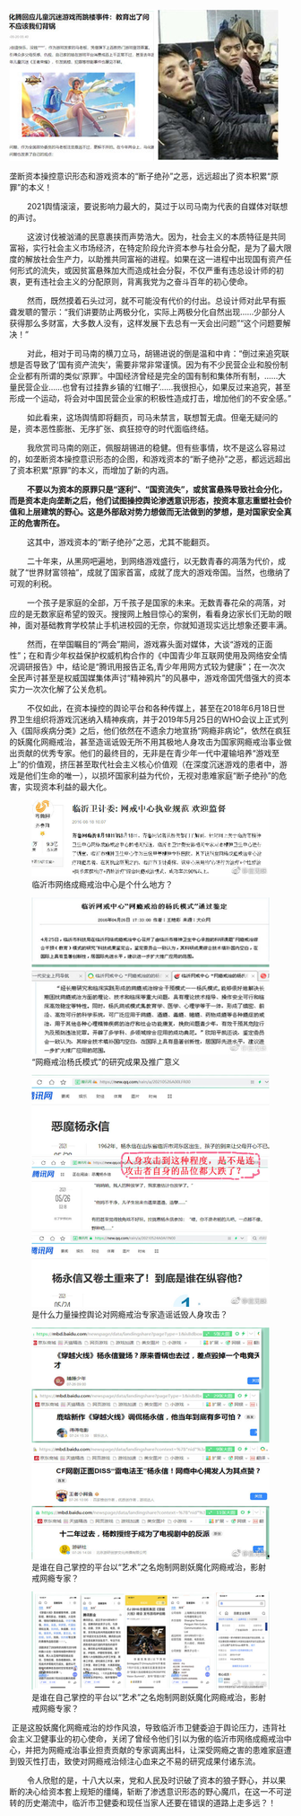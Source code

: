 <p><img src="https://raw.githubusercontent.com/ZjzMisaka/iaders/master/img/2022/01/9a6df-0067hHJjly1gxp1bsv278j30dc07imxy.jpg"></p>
<div class="preface_v2">垄断资本操控意识形态和游戏资本的“断子绝孙”之恶，远远超出了资本积累“原罪”的本义！</div>
<p><span id="more-11033"></span></p>
<div class="WB_editor_iframe_new">
<p>​​&nbsp; &nbsp; &nbsp; &nbsp; 2021舆情滚滚，要说影响力最大的，莫过于以司马南为代表的自媒体对联想的声讨。</p>
<p>&nbsp; &nbsp; &nbsp; &nbsp; 这波讨伐被汹涌的民意裹挟而声势浩大。因为，社会主义的本质特征是共同富裕，实行社会主义市场经济，在特定阶段允许资本参与社会分配，是为了最大限度的解放社会生产力，以助推共同富裕的进程。如果在这一进程中出现国有资产任何形式的流失，或因贫富悬殊加大而造成社会分裂，不仅严重有违总设计师的初衷，更有违社会主义的分配原则，背离我党为之奋斗百年的初心使命。</p>
<p>&nbsp; &nbsp; &nbsp; &nbsp; 然而，既然摸着石头过河，就不可能没有代价的付出。总设计师对此早有振聋发聩的警示：“我们讲要防止两极分化，实际上两极分化自然出现……少部分人获得那么多财富，大多数人没有，这样发展下去总有一天会出问题”“这个问题要解决！”</p>
<p>&nbsp; &nbsp; &nbsp; &nbsp; 对此，相对于司马南的横刀立马，胡锡进说的倒是温和中肯：“倒过来追究联想是否导致了‘国有资产流失’，需要非常非常谨慎。因为有不少民营企业和股份制企业都有所谓的类似‘原罪’。中国经济曾经是完全的国有制和集体所有制，……大量民营企业……也曾有过挂靠乡镇的‘红帽子’……我很担心，如果反过来追究，甚至形成一个运动，将会对中国民营企业家的积极性造成打击，增加他们的不安全感。”</p>
<p>&nbsp; &nbsp; &nbsp; &nbsp; 如此看来，这场舆情即将翻页，司马未禁言，联想暂无虞。但毫无疑问的是，资本恶性膨胀、无序扩张、疯狂掠夺的时代面临终结。</p>
<p>&nbsp; &nbsp; &nbsp; &nbsp; 我欣赏司马南的刚正，佩服胡锡进的稳健。但有些事情，坎不是这么容易过的，如垄断资本操控意识形态的企图，和游戏资本的“断子绝孙”之恶，都远远超出了资本积累“原罪”的本义，而增加了新的内涵。</p>
<p>&nbsp; &nbsp; &nbsp; &nbsp;&nbsp;<strong>不要以为资本的原罪只是“逐利”、“国资流失”，或贫富悬殊导致社会分化，而是资本走向垄断之后，他们试图操控舆论渗透意识形态，按资本意志重塑社会价值和上层建筑的野心。这是外部敌对势力想做而无法做到的梦想，是对国家安全真正的危害所在。</strong></p>
<p>&nbsp; &nbsp; &nbsp; &nbsp; 这其中，游戏资本的“断子绝孙”之恶，尤其不能翻页。</p>
<p>&nbsp; &nbsp; &nbsp; &nbsp; 二十年来，从黑网吧遍地，到网络游戏盛行，以无数青春的凋落为代价，成就了“世界财富领袖”，成就了国家首富，成就了庞大的游戏帝国。当然，也缴纳了可观的利税。</p>
<p>&nbsp; &nbsp; &nbsp; &nbsp; 一个孩子是家庭的全部，万千孩子是国家的未来。无数青春花朵的凋落，对应的是无数家庭希望的毁灭。搜搜网上触目惊心的案例，看看身边家长们无助的眼神，面对基础教育学校禁止手机进校园的无奈，你就知道现实远比想象还要丰满。</p>
<p>&nbsp; &nbsp; &nbsp; &nbsp; 然而，在举国瞩目的“两会”期间，游戏寡头面对媒体，大谈“游戏的正面性”；在和青少年权益保护权威机构合作的《中国青少年互联网使用及网络安全情况调研报告》中，结论是“腾讯用报告正名,青少年用网方式较为健康”；在一次次全民声讨甚至是权威国媒集体声讨“精神鸦片”的风暴中，游戏帝国凭借强大的资本实力一次次化解了公关危机。</p>
<p>&nbsp; &nbsp; &nbsp; &nbsp; 不仅如此，在资本操控的舆论平台和各种传媒上，甚至在2018年6月18日世界卫生组织将游戏沉迷纳入精神疾病，并于2019年5月25日的WHO会议上正式列入《国际疾病分类》之后，他们依然在不遗余力地宣扬“网瘾非病论”，依然在疯狂的妖魔化网瘾戒治，甚至造谣诋毁无所不用其极地人身攻击为国家网瘾戒治事业做出贡献的优秀专家。他们的最终目的，无非是在青少年一代中灌输培养“游戏至上”的价值观，挤压甚至取代社会主义核心价值观（在深度沉迷游戏的患者中，游戏是他们生命的唯一），以损坏国家利益为代价，无视对患难家庭“断子绝孙”的危害，实现资本利益的最大化。</p>
<figure class="image"><img src="https://raw.githubusercontent.com/ZjzMisaka/iaders/master/img/2022/01/505c3-0067hHJjly1gxoqwkl0kej30m9077401.jpg"><figcaption>临沂市网络成瘾戒治中心是个什么地方？</figcaption></figure>
<figure class="image"><img src="https://raw.githubusercontent.com/ZjzMisaka/iaders/master/img/2022/01/994db-0067hHJjly1gxoqwyij9hj30gm0ay0ub.jpg"><figcaption>“网瘾戒治杨氏模式”的研究成果及推广意义</figcaption></figure>
<figure class="image"><img src="https://raw.githubusercontent.com/ZjzMisaka/iaders/master/img/2022/01/c4100-0067hHJjly1gxoqxd9vv0j30ly0lc77a.jpg"><figcaption>是什么力量操控舆论对网瘾戒治专家造谣诋毁人身攻击？</figcaption></figure>
<figure class="image image_resized"><img src="https://raw.githubusercontent.com/ZjzMisaka/iaders/master/img/2022/01/6c1e1-0067hHJjly1gxoqxn92qnj30le0kvgpd.jpg"><figcaption>是谁在自己掌控的平台以“艺术”之名炮制网剧妖魔化网瘾戒治，影射戒网瘾专家？</figcaption></figure>
<figure class="image"><img src="https://raw.githubusercontent.com/ZjzMisaka/iaders/master/img/2022/01/937f0-0067hHJjly1gxoyjjhof0j30sa0bowha.jpg"><figcaption>是谁在自己掌控的平台以“艺术”之名炮制网剧妖魔化网瘾戒治，影射戒网瘾专家？</figcaption></figure>
<p>&nbsp;正是这股妖魔化网瘾戒治的炒作风浪，导致临沂市卫健委迫于舆论压力，违背社会主义卫健事业的初心使命，关闭了曾经令他们引以为傲的临沂市网络成瘾戒治中心，并把为网瘾戒治事业担责贡献的专家调离出科，让深受网瘾之害的患难家庭遭到毁灭性打击，致使对网瘾戒治倾注心血来之不易的研究成果付诸东流。</p>
<p>&nbsp; &nbsp; &nbsp; &nbsp; 令人欣慰的是，十八大以来，党和人民及时识破了资本的狼子野心，并以果断的决心给资本套上规矩的缰绳，斩断了渗透意识形态的野心魔爪，在这一不可逆转的历史潮流中，临沂市卫健委和现任当家人还要在错误的道路上走多远？！</p>